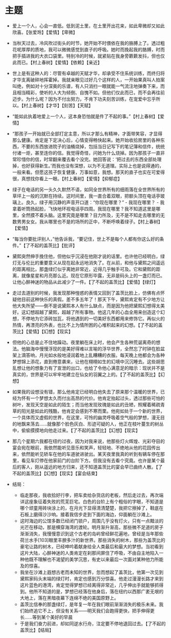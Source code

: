 # 主题

- 爱上一个人，心会一直低。低到泥土里，在土里开出花来，如此卑微却又如此欣喜。【张爱玲】【爱情】【卑微】

- 当秋天过去，冷风吹过街头的时节，她开始不时偎依在我的胳膊上了。透过粗花呢厚厚的质地，我可以微微感觉到直子的呼吸。她时而挽起我的胳膊，时而把手插进我的大衣口袋里。特别冷的时候，就紧贴在我身旁簌簌发抖，但也仅此而已。【村上春树】【爱情】【依赖】【亲近】

- 世上是有这种人的：尽管有卓越的天赋才华，却承受不住系统训练，而终归将才华支离破碎地挥霍掉。我就亲眼见过好几个这样的人，一开始果真叫人拍案叫绝，例如对十分深奥的乐谱，有人只消扫一眼就能一气流注地弹奏下来，而且相当精彩，使听的人大为倾倒、自愧不如。但他们仅此而已，而不会再往前迈步。为什么呢？因为不付出努力，不肯下功夫刻苦训练，在宠爱中忘乎所以。【村上春树】【才华】【刻苦】【天赋】

- “能如此执着地爱上一个人，这本身恐怕就是件了不起的事。”【村上春树】【爱情】

- “那孩子一开始就已全部打定主意，所以才那么有精神，才面带笑容，才显得那么健康。肯定是下定决心后，心情变得畅快起来。她开始收拾房里的各种东西，不要的东西放进院子的油桶烧掉，包括当日记写下的笔记簿和信件，统统付诸一炬，甚至连你的信。我觉得奇怪，问她为什么烧掉。因为那孩子一直非常珍惜你的信，时常翻来覆去看个没完。她回答说：‘把过去的东西全部处理掉，也好获得新生。’而我也没有深想，以为不无道理。实际上也是说得通的，一般来看。但愿这孩子恢复健康，万事如意，我想。那天的直子也实在可爱得很，真想找你看上一眼。【村上春树】【爱情】【抑郁症】

- 绿子在电话的另一头久久默然不语，如同全世界所有的细雨落在全世界所有的草坪上一般的沉默在持续。这时间里，我一直合着双眼，把额头顶在电话亭玻璃上。良久，绿子用沉静的声音开口道：“你现在哪里？”  - 我现在哪里？  - 我拿着听筒扬起脸，飞快地环视电话亭四周。我现在哪里？我不知道这里是哪里，全然摸不着头脑。这里究竟是哪里？目力所及，无不是不知走去哪里的无数男男女女。我从哪里也不是的场所的正中，不断呼唤着绿子。【村上春树】【爱情】

- “每当你要批评别人，”他告诉我，“要记住，世上不是每个人都有你这么好的条件。”【了不起的盖茨比】【批评】

- 黛熙突然伸手挽住他，但他似乎沉浸在他刚才说的话里。也许他已经明白，绿灯无与伦比的重要意义从现在起永远地消失了。在从前，和他与黛熙之间遥远的距离相比，那盏绿灯似乎离她非常近，近得几乎触手可及。它和黛熙的距离，就像星星和月亮那么近。现在它原形毕露，无非是码头上的一盏灯而已。让他心醉神迷的物品从此减少了一件。【了不起的盖茨比】【爱情】【绿灯】

- 走过去道别的时候，我发现那种惶惑的表情又回到了盖茨比脸上，仿佛有点怀疑他目前这种快乐的真假。差不多五年了！那天下午，黛熙肯定有不少地方让他大失所望——倒不是说黛熙本人有什么缺点，而是因为他把黛熙幻想得太美好。这幻想超越了黛熙，超越了所有事物。他这几年的心血全用来创造这个幻想，不停地为它添砖加瓦，将他遇到的一切美好东西都用来修饰它。再似火的热情，再漂亮的外表，也比不上为情所困的心堆积起来的幻想。【了不起的盖茨比】【爱情】【幻想】【现实】

- 但他的心总是止不住地躁动。夜里躺在床上时，他会产生各种荒诞离奇的想法。他脑海中慢慢浮现的是美好得难以言喻的浮华世界，全然忘了时钟在脸盆架上滴答响，月光如水般地浸润着地上乱糟糟的衣服。每天晚上他都会为各种梦想锦上添花，直到倦意袭来，让他在栩栩如生的幻境中沉沉睡去。这些胡思乱想让他的想象力有了宣泄的出口，也给了令他心满意足的暗示：现状并不是真实的，世界是可以牢牢地建立在仙女的羽翼之上的。【了不起的盖茨比】【幻想】

- 如果我的设想没有错，那么他肯定已经明白他失去了原来那个温暖的世界，已经为怀有一个梦想太久而付出高昂的代价。他肯定抬起过头，透过那些可怕的树叶，发现天空是如此的陌生；而当他发现玫瑰是如此的丑陋，照耀着稀疏青草的阳光是如此的残酷，他肯定会感到不寒而栗。他宛如处于一个新的世界，一个具体而又虚假的世界，在这里，可怜的幽灵呼吸着空气般的梦想，漫无目的地飘来荡去……就像那个脸色灰白、形迹可疑的人，他正在枝叶蔓生的树丛中，偷偷摸摸地向他走过来。【了不起的盖茨比】【幻想】【现实】

- 那几个星期六我都在纽约过夜，因为对我来说，他那些灯火辉煌、光彩夺目的宴会宛在眼前，我依然能听见音乐和笑声，轻轻地、不绝地从他的花园传出来，依然能听见轿车在他的车道驶进驶出。某天夜里我真的听到有辆车停在那里，看见车灯停在他家前门的台阶下方。但我没有去看个究竟。也许是某个最后的客人，刚从遥远的地方归来，还不知道盖茨比的宴会早已曲终人散。【了不起的盖茨比】【幻想】【现实】【宴会结束】

- 结局：
    - 临走那夜，我收拾好行李，把车卖给杂货店的老板，然后走过去，再次端详这座象征着失败的荒芜巨宅。白色的台阶上有个粗俗的字眼，不知道是哪个顽童用砖块涂上的，在月光下显得清清楚楚，我把它擦掉了，鞋底在石板上磨得沙沙响。接着我信步走到下面的海边，仰面躺在沙滩上。
    - 这时海边的公馆多数已经闭门锁户，周围几乎没有灯火，只有一点黯淡的光芒在移动，那是横穿海湾的渡轮。明月渐升渐高，那些微不足道的房子渐渐消失，我慢慢意识到这个古老的岛屿曾经鲜花遍地，曾经是当年那些荷兰水手[103]眼里丰腴多汁的新世界。那些消失的树木，那些为盖茨比的豪宅让路的树木，已经呻吟着献身给全人类最后和最大的梦想。当初看到这片大陆，心醉神迷的人类肯定在刹那间屏住了呼吸，不由自主地陷入一种他既不理解也不渴望的美学沉思，有史以来最后一次面对某种他力所能及的惊喜。
    - 我坐在沙滩上遐想古老而未知的世界，忽而想起了盖茨比，他第一次见到黛熙家码头末端的绿灯时，肯定也感到万分惊喜。他走过漫漫长路才来到这片蓝色的港湾，肯定觉得梦想已经离得非常近，几乎伸出手就能够抓得到。他所不知道的是，梦想已经落在他身后，落在纽约以西那广袤无垠的大地上，落在黑暗夜幕下连绵不绝的美国原野上。
    - 盖茨比信奉的那盏绿灯，是年复一年在我们眼前渐渐消失的极乐未来。我们始终追它不上，但没有关系——明天我们会跑得更快，把手伸得更长……等到某个美好的早晨
    - 于是我们奋力前进，却如同逆水行舟，注定要不停地退回过去。【了不起的盖茨比】【结局】
